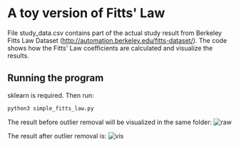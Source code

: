# A toy version of Fitts' Law

File study_data.csv contains part of the actual study result from Berkeley Fitts Law Dataset (http://automation.berkeley.edu/fitts-dataset/). The code shows how the Fitts' Law coefficients are calculated and visualize the results. 

## Running the program 

sklearn is required. Then run: 
```bash
python3 simple_fitts_law.py
```

The result before outlier removal will be visualized in the same folder:
![raw]('raw_data.png')

The result after outlier removal is:
![vis]('fitts_law.png')